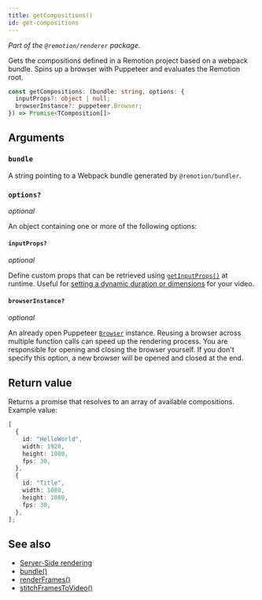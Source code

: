 ```yaml
---
title: getCompositions()
id: get-compositions
---
```


_Part of the `@remotion/renderer` package._

Gets the compositions defined in a Remotion project based on a webpack bundle. Spins up a browser with Puppeteer and evaluates the Remotion root.

```ts
const getCompositions: (bundle: string, options: {
  inputProps?: object | null;
  browserInstance?: puppeteer.Browser;
}) => Promise<TComposition[]>
```

## Arguments

### `bundle`

A string pointing to a Webpack bundle generated by `@remotion/bundler`.

### `options?`

_optional_

An object containing one or more of the following options:

#### `inputProps?`

_optional_

Define custom props that can be retrieved using [`getInputProps()`](/docs/get-input-props) at runtime. Useful for [setting a dynamic duration or dimensions](/docs/dynamic-metadata) for your video.

#### `browserInstance?`

_optional_

An already open Puppeteer [`Browser`](https://pptr.dev/#?product=Puppeteer&version=main&show=api-class-browser) instance. Reusing a browser across multiple function calls can speed up the rendering process. You are responsible for opening and closing the browser yourself. If you don't specify this option, a new browser will be opened and closed at the end.

## Return value

Returns a promise that resolves to an array of available compositions. Example value:

```ts twoslash
[
  {
    id: "HelloWorld",
    width: 1920,
    height: 1080,
    fps: 30,
  },
  {
    id: "Title",
    width: 1080,
    height: 1080,
    fps: 30,
  },
];
```

## See also

- [Server-Side rendering](/docs/ssr)
- [bundle()](/docs/bundle)
- [renderFrames()](/docs/render-frames)
- [stitchFramesToVideo()](/docs/stitch-frames-to-video)
